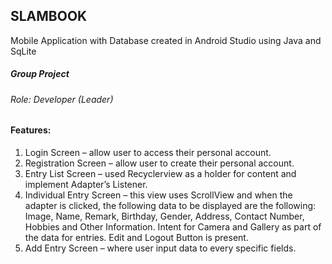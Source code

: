 ## SLAMBOOK
Mobile Application with Database created in Android Studio using Java and SqLite

##### Group Project
###### Role: Developer (Leader)

#### Features:
1.	Login Screen – allow user to access their personal account.
2.	Registration Screen – allow user to create their personal account.
3.	Entry List Screen – used Recyclerview as a holder for content and implement Adapter’s Listener.
4.	Individual Entry Screen – this view uses ScrollView and when the adapter is clicked, the following data to be displayed are the following: Image, Name, Remark, Birthday, Gender, Address, Contact Number, Hobbies and Other Information. Intent for Camera and Gallery as part of the data for entries. Edit and Logout Button is present.
5.	Add Entry Screen – where user input data to every specific fields.
